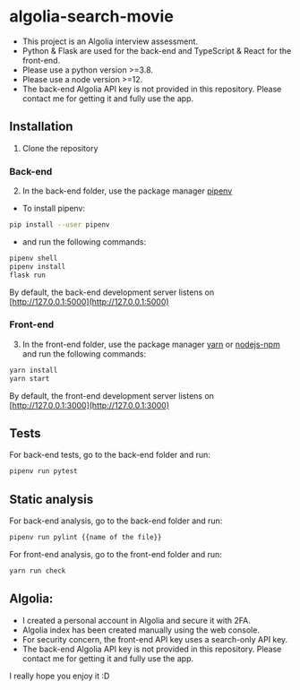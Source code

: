 # algolia-search-movie

- This project is an Algolia interview assessment.
- Python & Flask are used for the back-end and TypeScript & React for the front-end.
- Please use a python version >=3.8.
- Please use a node version >=12.
- The back-end Algolia API key is not provided in this repository. Please contact me for getting it and fully use the app.

## Installation

1. Clone the repository

### Back-end

2. In the back-end folder, use the package manager [pipenv](https://pipenv-es.readthedocs.io/es/stable/)

- To install pipenv:

```bash
pip install --user pipenv
```

- and run the following commands:

```bash
pipenv shell
pipenv install
flask run
```

By default, the back-end development server listens on [http://127.0.0.1:5000](http://127.0.0.1:5000)

### Front-end

3. In the front-end folder, use the package manager [yarn](https://yarnpkg.com/) or [nodejs-npm](https://docs.npmjs.com/downloading-and-installing-node-js-and-npm) and run the following commands:

```bash
yarn install
yarn start
```

By default, the front-end development server listens on [http://127.0.0.1:3000](http://127.0.0.1:3000)

## Tests

For back-end tests, go to the back-end folder and run:

```bash
pipenv run pytest
```

## Static analysis

For back-end analysis, go to the back-end folder and run:

```bash
pipenv run pylint {{name of the file}}
```

For front-end analysis, go to the front-end folder and run:

```bash
yarn run check
```

## Algolia:

- I created a personal account in Algolia and secure it with 2FA.
- Algolia index has been created manually using the web console.
- For security concern, the front-end API key uses a search-only API key.
- The back-end Algolia API key is not provided in this repository. Please contact me for getting it and fully use the app.

I really hope you enjoy it :D
